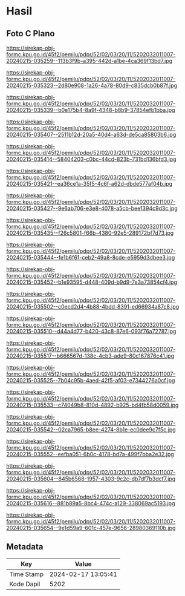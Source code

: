 # Hasil

## Foto C Plano

https://sirekap-obj-formc.kpu.go.id/45f2/pemilu/pdpr/52/02/03/20/11/5202032011007-20240215-035259--113b3f9b-a395-442d-a1be-4ca369f13bd7.jpg

https://sirekap-obj-formc.kpu.go.id/45f2/pemilu/pdpr/52/02/03/20/11/5202032011007-20240215-035323--2d80e908-1a26-4a78-80d9-c835dcb0b87f.jpg

https://sirekap-obj-formc.kpu.go.id/45f2/pemilu/pdpr/52/02/03/20/11/5202032011007-20240215-035339--b0e175b4-8a9f-4348-b8b9-37854efb1bba.jpg

https://sirekap-obj-formc.kpu.go.id/45f2/pemilu/pdpr/52/02/03/20/11/5202032011007-20240215-035407--2511b12d-20a5-40d4-a63d-de5ca85803b6.jpg

https://sirekap-obj-formc.kpu.go.id/45f2/pemilu/pdpr/52/02/03/20/11/5202032011007-20240215-035414--58404203-c0bc-44cd-823b-731bd136bfd3.jpg

https://sirekap-obj-formc.kpu.go.id/45f2/pemilu/pdpr/52/02/03/20/11/5202032011007-20240215-035421--ea36ce1a-35f5-4c6f-a62d-dbde577af04b.jpg

https://sirekap-obj-formc.kpu.go.id/45f2/pemilu/pdpr/52/02/03/20/11/5202032011007-20240215-035427--9e6ab706-e3e8-4078-a5cb-bee1394c9d3c.jpg

https://sirekap-obj-formc.kpu.go.id/45f2/pemilu/pdpr/52/02/03/20/11/5202032011007-20240215-035435--f26c5801-f66b-4380-92e5-289172bf7d73.jpg

https://sirekap-obj-formc.kpu.go.id/45f2/pemilu/pdpr/52/02/03/20/11/5202032011007-20240215-035444--fe1b6f61-ceb2-49a8-8cde-e5959d3dbee3.jpg

https://sirekap-obj-formc.kpu.go.id/45f2/pemilu/pdpr/52/02/03/20/11/5202032011007-20240215-035452--b1e93595-d448-409d-b9d9-7e3a73854cf4.jpg

https://sirekap-obj-formc.kpu.go.id/45f2/pemilu/pdpr/52/02/03/20/11/5202032011007-20240215-035502--c0ecd2d4-4b88-4bdd-8391-ed66934a87c8.jpg

https://sirekap-obj-formc.kpu.go.id/45f2/pemilu/pdpr/52/02/03/20/11/5202032011007-20240215-035510--d44a4d77-b420-43c8-87e6-093f76a72787.jpg

https://sirekap-obj-formc.kpu.go.id/45f2/pemilu/pdpr/52/02/03/20/11/5202032011007-20240215-035517--b666567d-138c-4cb3-ade9-80c167876c41.jpg

https://sirekap-obj-formc.kpu.go.id/45f2/pemilu/pdpr/52/02/03/20/11/5202032011007-20240215-035525--7b04c95b-4aed-42f5-af03-e7344276a0cf.jpg

https://sirekap-obj-formc.kpu.go.id/45f2/pemilu/pdpr/52/02/03/20/11/5202032011007-20240215-035533--c74049b8-810d-4892-b925-bd4fb58d0059.jpg

https://sirekap-obj-formc.kpu.go.id/45f2/pemilu/pdpr/52/02/03/20/11/5202032011007-20240215-035542--02ca7965-b8ee-4274-8b1e-ec0dee9c7f5c.jpg

https://sirekap-obj-formc.kpu.go.id/45f2/pemilu/pdpr/52/02/03/20/11/5202032011007-20240215-035552--eefba051-6b0c-4178-bd7a-499f7bba2e32.jpg

https://sirekap-obj-formc.kpu.go.id/45f2/pemilu/pdpr/52/02/03/20/11/5202032011007-20240215-035604--845b6568-1957-4303-9c2c-db7df7b3dcf7.jpg

https://sirekap-obj-formc.kpu.go.id/45f2/pemilu/pdpr/52/02/03/20/11/5202032011007-20240215-035616--881b89a5-8bc4-474c-a129-338069ac5193.jpg

https://sirekap-obj-formc.kpu.go.id/45f2/pemilu/pdpr/52/02/03/20/11/5202032011007-20240215-035654--9e1d59a9-601c-457e-9656-28980369110b.jpg


## Metadata

| Key        | Value               |
| ---------- | ------------------- |
| Time Stamp | 2024-02-17 13:05:41 |
| Kode Dapil | 5202                |



